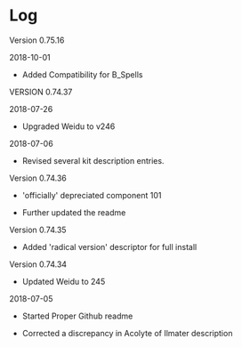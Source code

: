 # Log

Version 0.75.16

2018-10-01

- Added Compatibility for B_Spells

VERSION 0.74.37

2018-07-26

- Upgraded Weidu to v246

2018-07-06

- Revised several kit description entries.  

Version 0.74.36

- 'officially' depreciated component 101

- Further updated the readme

Version 0.74.35

- Added 'radical version' descriptor for full install

Version 0.74.34 



- Updated Weidu to 245

2018-07-05

- Started Proper Github readme

- Corrected a discrepancy in Acolyte of Ilmater description
